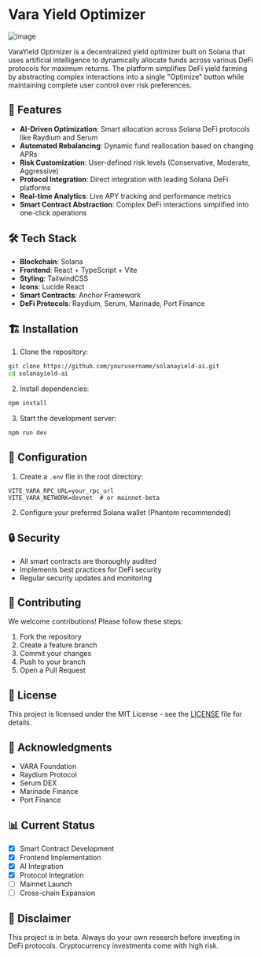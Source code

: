 # Vara Yield Optimizer

![image](https://github.com/user-attachments/assets/8b907b66-beb0-4fb1-8938-cd3b46fb2862)



VaraYield Optimizer is a decentralized yield optimizer built on Solana that uses artificial intelligence to dynamically allocate funds across various DeFi protocols for maximum returns. The platform simplifies DeFi yield farming by abstracting complex interactions into a single "Optimize" button while maintaining complete user control over risk preferences.

## 🚀 Features

- **AI-Driven Optimization**: Smart allocation across Solana DeFi protocols like Raydium and Serum
- **Automated Rebalancing**: Dynamic fund reallocation based on changing APRs
- **Risk Customization**: User-defined risk levels (Conservative, Moderate, Aggressive)
- **Protocol Integration**: Direct integration with leading Solana DeFi platforms
- **Real-time Analytics**: Live APY tracking and performance metrics
- **Smart Contract Abstraction**: Complex DeFi interactions simplified into one-click operations

## 🛠 Tech Stack

- **Blockchain**: Solana
- **Frontend**: React + TypeScript + Vite
- **Styling**: TailwindCSS
- **Icons**: Lucide React
- **Smart Contracts**: Anchor Framework
- **DeFi Protocols**: Raydium, Serum, Marinade, Port Finance

## 🏗 Installation

1. Clone the repository:
```bash
git clone https://github.com/yourusername/solanayield-ai.git
cd solanayield-ai
```

2. Install dependencies:
```bash
npm install
```

3. Start the development server:
```bash
npm run dev
```

## 🔧 Configuration

1. Create a `.env` file in the root directory:
```env
VITE_VARA_RPC_URL=your_rpc_url
VITE_VARA_NETWORK=devnet  # or mainnet-beta
```

2. Configure your preferred Solana wallet (Phantom recommended)

## 🔒 Security

- All smart contracts are thoroughly audited
- Implements best practices for DeFi security
- Regular security updates and monitoring

## 🤝 Contributing

We welcome contributions! Please follow these steps:

1. Fork the repository
2. Create a feature branch
3. Commit your changes
4. Push to your branch
5. Open a Pull Request

## 📜 License

This project is licensed under the MIT License - see the [LICENSE](LICENSE) file for details.

## 🌟 Acknowledgments

- VARA Foundation
- Raydium Protocol
- Serum DEX
- Marinade Finance
- Port Finance

## 📊 Current Status

- [x] Smart Contract Development
- [x] Frontend Implementation
- [x] AI Integration
- [x] Protocol Integration
- [ ] Mainnet Launch
- [ ] Cross-chain Expansion

## 🚨 Disclaimer

This project is in beta. Always do your own research before investing in DeFi protocols. Cryptocurrency investments come with high risk.
